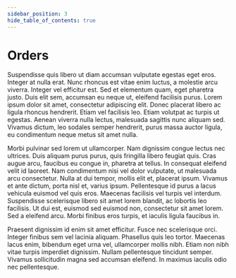 ```yaml
---
sidebar_position: 3
hide_table_of_contents: true
---
```


# Orders

Suspendisse quis libero ut diam accumsan vulputate egestas eget eros. Integer at nulla erat. Nunc rhoncus est vitae enim luctus, a molestie arcu viverra. Integer vel efficitur est. Sed et elementum quam, eget pharetra justo. Duis elit sem, accumsan eu neque ut, eleifend facilisis purus. Lorem ipsum dolor sit amet, consectetur adipiscing elit. Donec placerat libero ac ligula rhoncus hendrerit. Etiam vel facilisis leo. Etiam volutpat ac turpis ut egestas. Aenean viverra nulla lectus, malesuada sagittis nunc aliquam sed. Vivamus dictum, leo sodales semper hendrerit, purus massa auctor ligula, eu condimentum neque metus sit amet nulla.

Morbi pulvinar sed lorem ut ullamcorper. Nam dignissim congue lectus nec ultrices. Duis aliquam purus purus, quis fringilla libero feugiat quis. Cras augue arcu, faucibus eu congue in, pharetra at tellus. In consequat eleifend velit id laoreet. Nam condimentum nisi vel dolor vulputate, ut malesuada arcu consectetur. Nulla at dui tempor, mollis elit et, placerat ipsum. Vivamus et ante dictum, porta nisl et, varius ipsum. Pellentesque id purus a lacus vehicula euismod vel quis eros. Maecenas facilisis vel turpis vel interdum. Suspendisse scelerisque libero sit amet lorem blandit, ac lobortis leo facilisis. Ut dui est, euismod sed euismod non, consectetur sit amet lorem. Sed a eleifend arcu. Morbi finibus eros turpis, et iaculis ligula faucibus in.

Praesent dignissim id enim sit amet efficitur. Fusce nec scelerisque orci. Integer finibus sem vel lacinia aliquam. Phasellus quis leo tortor. Maecenas lacus enim, bibendum eget urna vel, ullamcorper mollis nibh. Etiam non nibh vitae turpis imperdiet dignissim. Nullam pellentesque tincidunt semper. Vivamus sollicitudin magna sed accumsan eleifend. In maximus iaculis odio nec pellentesque.
